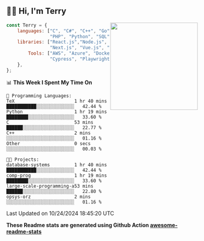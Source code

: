 <h2>👋🏻 Hi, I'm Terry</h2>

<img align='right' src="https://media.giphy.com/media/fkZukR450RQ1qnGaq9/giphy.gif" width="230">

```javascript
const Terry = {
    languages: ["C", "C#", "C++", "Go", "Java", "Javascript",
                "PHP", "Python", "SQL", "Typescript"],
    libraries: ["React.js","Node.js", ".Net", "Express.js",
                "Next.js", "Vue.js", "Astro.js", "CUDA"],
        Tools: ["AWS", "Azure", "Docker🐳", "Git", "Figma",
                "Cypress", "Playwright", "Postman", "Jira"],
    },
};
```
<!--START_SECTION:waka-->
📊 **This Week I Spent My Time On** 

```text
💬 Programming Languages: 
TeX                      1 hr 40 mins        ███████████░░░░░░░░░░░░░░   42.44 % 
Python                   1 hr 19 mins        ████████░░░░░░░░░░░░░░░░░   33.60 % 
C                        53 mins             ██████░░░░░░░░░░░░░░░░░░░   22.77 % 
C++                      2 mins              ░░░░░░░░░░░░░░░░░░░░░░░░░   01.16 % 
Other                    0 secs              ░░░░░░░░░░░░░░░░░░░░░░░░░   00.03 % 

🐱‍💻 Projects: 
database-systems         1 hr 40 mins        ███████████░░░░░░░░░░░░░░   42.44 % 
comp-prog                1 hr 19 mins        ████████░░░░░░░░░░░░░░░░░   33.60 % 
large-scale-programming-a53 mins             ██████░░░░░░░░░░░░░░░░░░░   22.80 % 
opsys-orz                2 mins              ░░░░░░░░░░░░░░░░░░░░░░░░░   01.16 % 
```


 Last Updated on 10/24/2024 18:45:20 UTC
<!--END_SECTION:waka-->

**These Readme stats are generated using Github Action [awesome-readme-stats](https://github.com/anmol098/waka-readme-stats)**
